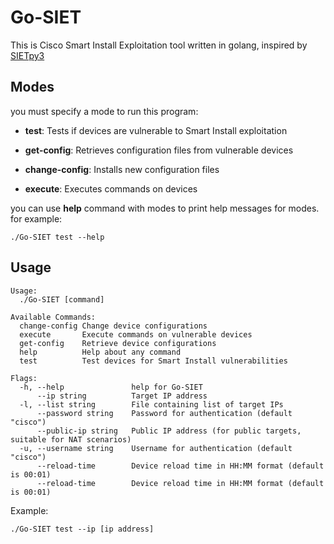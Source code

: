 # Go-SIET

This is Cisco Smart Install Exploitation tool written in golang, inspired by [SIETpy3](https://github.com/Sab0tag3d/SIETpy3)

## Modes
you must specify a mode to run this program:

- **test**:  Tests if devices are vulnerable to Smart Install exploitation

- **get-config**: Retrieves configuration files from vulnerable devices

- **change-config**: Installs new configuration files

- **execute**: Executes commands on devices

you can use **help** command with modes to print help messages for modes. for example:
```
./Go-SIET test --help
```

## Usage
```
Usage:
  ./Go-SIET [command]

Available Commands:
  change-config Change device configurations
  execute       Execute commands on vulnerable devices
  get-config    Retrieve device configurations
  help          Help about any command
  test          Test devices for Smart Install vulnerabilities

Flags:
  -h, --help               help for Go-SIET
      --ip string          Target IP address
  -l, --list string        File containing list of target IPs
      --password string    Password for authentication (default "cisco")
      --public-ip string   Public IP address (for public targets, suitable for NAT scenarios)
  -u, --username string    Username for authentication (default "cisco")
      --reload-time        Device reload time in HH:MM format (default is 00:01)
      --reload-time        Device reload time in HH:MM format (default is 00:01)

```

Example:
```
./Go-SIET test --ip [ip address]
```
